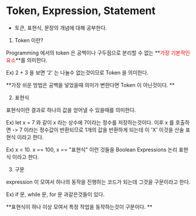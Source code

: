 # Token, Expression, Statement 



- 토큰, 표현식, 문장의 개념에 대해 공부한다. 



1. Token 이란? 

Programming 에서의 token 은 공백이나 구두점으로 분리할 수 없는 **<font color="red">가장 기본적인 요소</font>**를 의미한다. 

Ex) 2 + 3 을 보면 '2' 는 나눌수 없는것이므로 Token 을 의미한다. 

**가장 쉬운 방법은 공백을 넣었을때 의미가 변한다면 Token 이 아닌것이다. **



2. 표현식 

표현식이란 결과로 하나의 값을 얻어낼 수 있을때를 의미한다. 

Ex) let x = 7 와 같이 x 라는 상수에 7이라는 정수를 저장하는것이다. 이후 x 를 호출하면 -> 7 이라는 정수값이 반환되므로 1개의 값을 반환하게 되는데 이 'X' 이것을 산술 표현식 이라고 한다. 

Ex) x < 10.  x == 100, x == "표현식" 이런 것들을 Boolean Expressions 논리 표현식 이라고 한다. 



3. 구문

expression 이 모여서 하나의 동작을 진행하는 코드가 되는데 그것을 구문이라고 한다. 

Ex) if 문, while 문, for 문 과같은것들이 있다. 



**표현식이 하나 이상 모여서 특정 작업을 동작하는것이 구문이다. **









